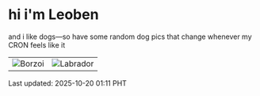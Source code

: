 # hi i'm Leoben

and i like dogs—so have some random dog pics that change whenever my CRON feels like it

|  |  |
|--------|----------|
| ![Borzoi](https://random-dog-vercel.vercel.app/api/random-borzoi?v=1760893862) | ![Labrador](https://random-dog-vercel.vercel.app/api/random-labrador?v=1760893862) |

Last updated: 2025-10-20 01:11 PHT

